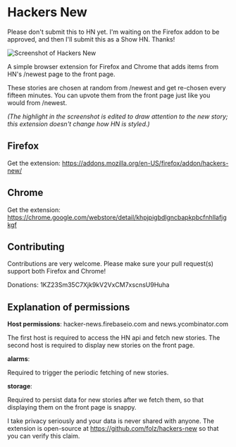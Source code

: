 # Hackers New

Please don't submit this to HN yet. I'm waiting on the Firefox addon to be approved, and then I'll submit this as a Show HN. Thanks!

![Screenshot of Hackers New](https://addons.cdn.mozilla.net/user-media/previews/full/180/180247.png)

A simple browser extension for Firefox and Chrome that adds items from HN's /newest page to the front page.

These stories are chosen at random from /newest and get re-chosen every fifteen minutes. You can upvote them from the front page just like you would from /newest.

*(The highlight in the screenshot is edited to draw attention to the new story; this extension doesn't change how HN is styled.)*

## Firefox

Get the extension: https://addons.mozilla.org/en-US/firefox/addon/hackers-new/

## Chrome

Get the extension: https://chrome.google.com/webstore/detail/khpjpigbdlgncbapkpbcfnhllafjgkgf

## Contributing

Contributions are very welcome. Please make sure your pull request(s) support both Firefox and Chrome!

Donations: 1KZ23Sm35C7Xjk9kV2VxCM7xscnsU9Huha

## Explanation of permissions

**Host permissions**: hacker-news.firebaseio.com and news.ycombinator.com

The first host is required to access the HN api and fetch new stories. The second host is required to display new stories on the front page.

**alarms**:

Required to trigger the periodic fetching of new stories.

**storage**:

Required to persist data for new stories after we fetch them, so that displaying them on the front page is snappy.

I take privacy seriously and your data is never shared with anyone. The extension is open-source at https://github.com/folz/hackers-new so that you can verify this claim.
